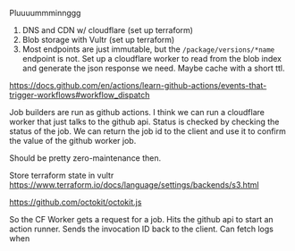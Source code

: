 Pluuuummminnggg

1. DNS and CDN w/ cloudflare (set up terraform)
2. Blob storage with Vultr (set up terraform)
3. Most endpoints are just immutable, but the `/package/versions/*name` endpoint is not. Set up a cloudflare worker to read from the blob index and generate the json response we need. Maybe cache with a short ttl.

https://docs.github.com/en/actions/learn-github-actions/events-that-trigger-workflows#workflow_dispatch

Job builders are run as github actions. I think we can run a cloudflare worker that just talks to the github api. Status is checked by checking the status of the job. We can return the job id to the client and use it to confirm the value of the github worker job.

Should be pretty zero-maintenance then.

Store terraform state in vultr
https://www.terraform.io/docs/language/settings/backends/s3.html

https://github.com/octokit/octokit.js

So the CF Worker gets a request for a job. Hits the github api to start an action runner. Sends the invocation ID back to the client. Can fetch logs when
